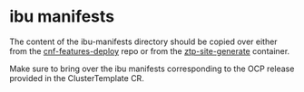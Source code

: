 <!--
SPDX-FileCopyrightText: Red Hat

SPDX-License-Identifier: Apache-2.0
-->

# ibu manifests

The content of the ibu-manifests directory should be copied over either from the [cnf-features-deploy](https://github.com/openshift-kni/cnf-features-deploy/tree/master/ztp/source-crs/ibu) repo
or from the [ztp-site-generate](https://catalog.redhat.com/software/containers/openshift4/ztp-site-generate-rhel8/6154c29fd2c7f84a4d2edca1) container.

Make sure to bring over the ibu manifests corresponding to the OCP release provided in the ClusterTemplate CR.
